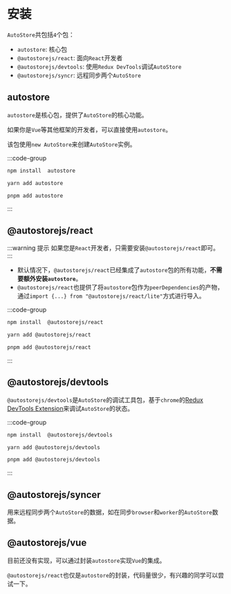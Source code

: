 # 安装

`AutoStore`共包括`4`个包：

- `autostore`: 核心包
- `@autostorejs/react`: 面向`React`开发者
- `@autostorejs/devtools`: 使用`Redux DevTools`调试`AutoStore`
- `@autostorejs/syncr`: 远程同步两个`AutoStore`


## autostore

`autostore`是核心包，提供了`AutoStore`的核心功能。

如果你是`Vue`等其他框架的开发者，可以直接使用`autostore`。

该包使用`new AutoStore`来创建`AutoStore`实例。


:::code-group

```bash [npm]
npm install  autostore
```

```bash [yarn]
yarn add autostore
```

```bash [pnpm]
pnpm add autostore
``` 
:::


## @autostorejs/react

:::warning 提示
如果您是`React`开发者，只需要安装`@autostorejs/react`即可。
:::

- 默认情况下，`@autostorejs/react`已经集成了`autostore`包的所有功能，**不需要额外安装`autostore`**。
- `@autostorejs/react`也提供了将`autostore`包作为`peerDependencies`的产物，通过`import {...} from "@autostorejs/react/lite"`方式进行导入。


:::code-group

```bash [npm]
npm install  @autostorejs/react
```

```bash [yarn]
yarn add @autostorejs/react
```

```bash [pnpm]
pnpm add @autostorejs/react
``` 
:::



## @autostorejs/devtools

`@autostorejs/devtools`是`AutoStore`的调试工具包，基于`chrome`的[Redux DevTools Extension](https://github.com/reduxjs/redux-devtools)来调试`AutoStore`的状态。

 :::code-group

```bash [npm]
npm install  @autostorejs/devtools
```

```bash [yarn]
yarn add @autostorejs/devtools
```

```bash [pnpm]
pnpm add @autostorejs/devtools
``` 
:::


## @autostorejs/syncer

用来远程同步两个`AutoStore`的数据，如在同步`browser`和`worker`的`AutoStore`数据。

## @autostorejs/vue

目前还没有实现，可以通过封装`autostore`实现`Vue`的集成。

`@autostorejs/react`也仅是`autostore`的封装，代码量很少，有兴趣的同学可以尝试一下。



